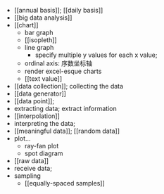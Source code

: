- [[annual basis]]; [[daily basis]]
- [[big data analysis]]
- [[chart]]
    - bar graph
    - [[isopleth]]
    - line graph
        - specify multiple y values for each x value;
    - ordinal axis: 序数坐标轴
    - render excel-esque charts
    - [[text value]]
- [[data collection]]; collecting the data
- [[data generator]]
- [[data point]];
- extracting data; extract information
- [[interpolation]]
- interpreting the data;
- [[meaningful data]]; [[random data]]
- plot...
    - ray-fan plot
    - spot diagram
- [[raw data]]
- receive data;
- sampling
    - [[equally-spaced samples]]
